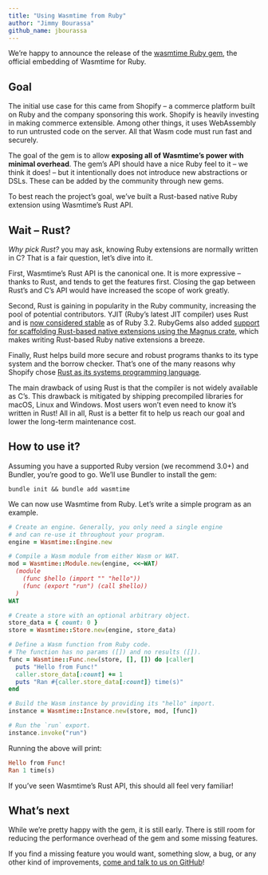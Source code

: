```yaml
---
title: "Using Wasmtime from Ruby"
author: "Jimmy Bourassa"
github_name: jbourassa
---
```


We’re happy to announce the release of the [wasmtime Ruby
gem](https://rubygems.org/gems/wasmtime), the official embedding of Wasmtime
for Ruby.

## Goal

The initial use case for this came from Shopify – a commerce platform built on
Ruby and the company sponsoring this work. Shopify is heavily investing in
making commerce extensible. Among other things, it uses WebAssembly to run
untrusted code on the server. All that Wasm code must run fast and securely.

The goal of the gem is to allow **exposing all of Wasmtime’s power with minimal
overhead**. The gem’s API should have a nice Ruby feel to it – we think it
does! – but it intentionally does not introduce new abstractions or DSLs. These
can be added by the community through new gems.

To best reach the project’s goal, we’ve built a Rust-based native Ruby
extension using Wasmtime’s Rust API.

## Wait – Rust?

_Why pick Rust?_ you may ask, knowing Ruby extensions are normally written in
C? That is a fair question, let’s dive into it.

First, Wasmtime’s Rust API is the canonical one. It is more expressive – thanks
to Rust, and tends to get the features first. Closing the gap between Rust’s
and C’s API would have increased the scope of work greatly.

Second, Rust is gaining in popularity in the Ruby community, increasing the
pool of potential contributors. YJIT (Ruby’s latest JIT compiler) uses Rust and
is [now considered stable](https://github.com/ruby/ruby/pull/6909) as of Ruby
3.2. RubyGems also added [support for scaffolding Rust-based native extensions
using the Magnus crate](https://github.com/rubygems/rubygems/pull/6149), which
makes writing Rust-based Ruby native extensions a breeze.

Finally, Rust helps build more secure and robust programs thanks to its type
system and the borrow checker. That’s one of the many reasons why Shopify chose
[Rust as its systems programming
language](https://shopify.engineering/shopify-rust-systems-programming).

The main drawback of using Rust is that the compiler is not widely available
as C’s. This drawback is mitigated by shipping precompiled libraries for
macOS, Linux and Windows. Most users won’t even need to know it’s written in
Rust! All in all, Rust is a better fit to help us reach our goal and lower the
long-term maintenance cost.

## How to use it?

Assuming you have a supported Ruby version (we recommend 3.0+) and Bundler,
you’re good to go. We’ll use Bundler to install the gem: 

```
bundle init && bundle add wasmtime
```

We can now use Wasmtime from Ruby. Let’s write a simple program as an example.

```ruby
# Create an engine. Generally, you only need a single engine
# and can re-use it throughout your program.
engine = Wasmtime::Engine.new

# Compile a Wasm module from either Wasm or WAT.
mod = Wasmtime::Module.new(engine, <<~WAT)
  (module
    (func $hello (import "" "hello"))
    (func (export "run") (call $hello))
  )
WAT

# Create a store with an optional arbitrary object.
store_data = { count: 0 }
store = Wasmtime::Store.new(engine, store_data)

# Define a Wasm function from Ruby code.
# The function has no params ([]) and no results ([]).
func = Wasmtime::Func.new(store, [], []) do |caller|
  puts "Hello from Func!"
  caller.store_data[:count] += 1
  puts "Ran #{caller.store_data[:count]} time(s)"
end

# Build the Wasm instance by providing its "hello" import.
instance = Wasmtime::Instance.new(store, mod, [func])

# Run the `run` export.
instance.invoke("run")
```

Running the above will print:

```ruby
Hello from Func!
Ran 1 time(s)
```

If you’ve seen Wasmtime’s Rust API, this should all feel very familiar!

## What’s next

While we’re pretty happy with the gem, it is still early. There is still room
for reducing the performance overhead of the gem and some missing features.

If you find a missing feature you would want, something slow, a bug, or any
other kind of improvements, [come and talk to us on
GitHub](https://github.com/bytecodealliance/wasmtime-rb/issues/new)!
